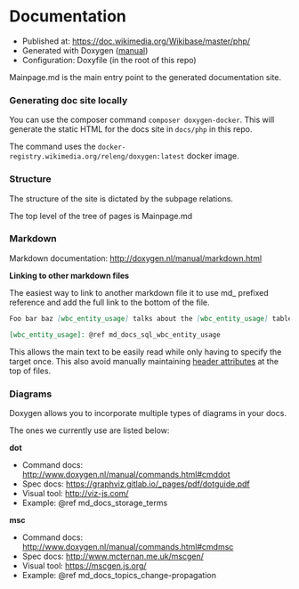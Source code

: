# Documentation

 - Published at: https://doc.wikimedia.org/Wikibase/master/php/
 - Generated with Doxygen ([manual](http://www.doxygen.nl/manual))
 - Configuration: Doxyfile (in the root of this repo)

Mainpage.md is the main entry point to the generated documentation site.

### Generating doc site locally

You can use the composer command ```composer doxygen-docker```.
This will generate the static HTML for the docs site in `docs/php` in this repo.

The command uses the `docker-registry.wikimedia.org/releng/doxygen:latest` docker image.

### Structure

The structure of the site is dictated by the subpage relations.

The top level of the tree of pages is Mainpage.md

### Markdown

Markdown documentation: http://doxygen.nl/manual/markdown.html

**Linking to other markdown files**

The easiest way to link to another markdown file it to use md_ prefixed reference and add the full link to the bottom of the file.

```md
Foo bar baz [wbc_entity_usage] talks about the [wbc_entity_usage] table.

[wbc_entity_usage]: @ref md_docs_sql_wbc_entity_usage
```

This allows the main text to be easily read while only having to specify the target once.
This also avoid manually maintaining [header attributes](http://doxygen.nl/manual/markdown.html#md_header_id) at the top of files.

### Diagrams

Doxygen allows you to incorporate multiple types of diagrams in your docs.

The ones we currently use are listed below:

**dot**
 - Command docs: http://www.doxygen.nl/manual/commands.html#cmddot
 - Spec docs: https://graphviz.gitlab.io/_pages/pdf/dotguide.pdf
 - Visual tool: http://viz-js.com/
 - Example: @ref md_docs_storage_terms

**msc**
 - Command docs: http://www.doxygen.nl/manual/commands.html#cmdmsc
 - Spec docs: http://www.mcternan.me.uk/mscgen/
 - Visual tool: https://mscgen.js.org/
 - Example: @ref md_docs_topics_change-propagation
